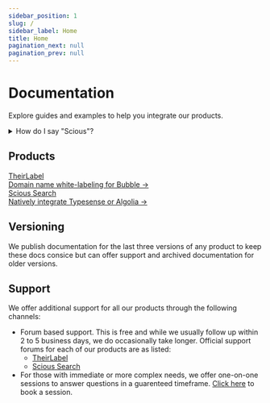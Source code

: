 ```yaml
---
sidebar_position: 1
slug: /
sidebar_label: Home
title: Home
pagination_next: null
pagination_prev: null
---
```


# Documentation

Explore guides and examples to help you integrate our products.

<details>
<summary>How do I say "Scious"?</summary>

Scious is prouncounced **sci** like "**sci**ence" and **us** like "you and I". It comes from the second half of the word "conscious" which we hold as a guiding principle - to be conscious and empathetic to the people we build products for.

</details>

## Products

<nav className="pagination-nav">
  <div className="pagination-nav__item">
    <a className="pagination-nav__link" href="theirlabel/latest">
      <div className="pagination-nav__sublabel">TheirLabel</div>
      <div className="pagination-nav__label">Domain name white-labeling for Bubble →</div>
    </a>
  </div>

  <div className="pagination-nav__item pagination-nav__item--next">
    <a className="pagination-nav__link" href="scious-search/latest">
      <div className="pagination-nav__sublabel">Scious Search</div>
      <div className="pagination-nav__label">Natively integrate Typesense or Algolia →</div>
    </a>
  </div> 
</nav>

## Versioning

We publish documentation for the last three versions of any product to keep these docs consice but can offer support and archived documentation for older versions.

## Support

We offer additional support for all our products through the following channels:

- Forum based support. This is free and while we usually follow up within 2 to 5 business days, we do occasionally take longer. Official support forums for each of our products are as listed:
  - [TheirLabel](https://forum.bubble.io/t/introducing-theirlabel-domain-name-white-labeling-for-bubble/104972/last)
  - [Scious Search](https://forum.bubble.io/t/introducing-scious-search-solve-instant-search-once-and-for-all/259315/last)
- For those with immediate or more complex needs, we offer one-on-one sessions to answer questions in a guarenteed timeframe. [Click here](https://cal.com/scious) to book a session.
